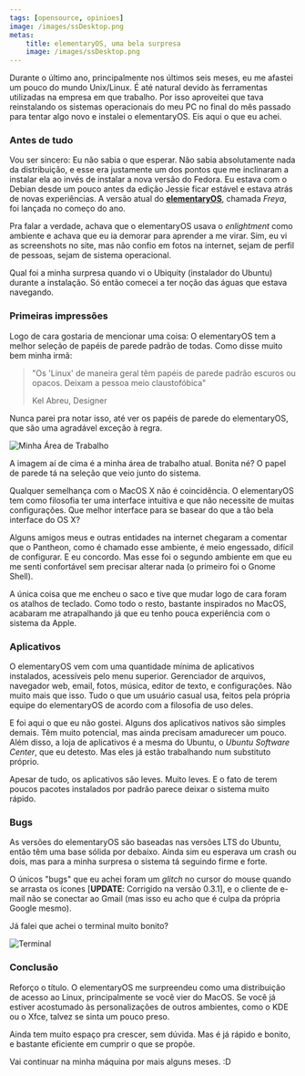 ```yaml
---
tags: [opensource, opinioes]
image: /images/ssDesktop.png
metas:
    title: elementaryOS, uma bela surpresa
    image: /images/ssDesktop.png
---
```


Durante o último ano, principalmente nos últimos seis meses, eu me afastei um
pouco do mundo Unix/Linux. É até natural devido às ferramentas utilizadas na
empresa em que trabalho. Por isso aproveitei que tava reinstalando os sistemas
operacionais do meu PC no final do mês passado para tentar algo novo e instalei
o elementaryOS. Eis aqui o que eu achei.

### Antes de tudo

Vou ser sincero: Eu não sabia o que esperar. Não sabia absolutamente nada da
distribuição, e esse era justamente um dos pontos que me inclinaram a instalar
ela ao invés de instalar a nova versão do Fedora. Eu estava com o Debian desde
um pouco antes da edição Jessie ficar estável e estava atrás de novas
experiências. A versão atual do [**elementaryOS**](http://elementary.io),
chamada _Freya_, foi lançada no começo do ano.

Pra falar a verdade, achava que o elementaryOS usava o _enlightment_ como
ambiente e achava que eu ia demorar para aprender a me virar. Sim, eu vi as
screenshots no site, mas não confio em fotos na internet, sejam de perfil de
pessoas, sejam de sistema operacional.

Qual foi a minha surpresa quando vi o Ubiquity (instalador do Ubuntu) durante a
instalação. Só então comecei a ter noção das águas que estava navegando.

### Primeiras impressões

Logo de cara gostaria de mencionar uma coisa: O elementaryOS tem a melhor
seleção de papéis de parede padrão de todas. Como disse muito bem minha irmã:

> "Os 'Linux' de maneira geral têm papéis de parede padrão escuros ou opacos.
> Deixam a pessoa meio claustofóbica"
>
> <footer>Kel Abreu, Designer</footer>

Nunca parei pra notar isso, até ver os papéis de parede do elementaryOS, que são
uma agradável exceção à regra.

![Minha Área de Trabalho](/images/ssDesktop.png)

A imagem aí de cima é a minha área de trabalho atual. Bonita né? O papel de
parede tá na seleção que veio junto do sistema.

Qualquer semelhança com o MacOS X não é coincidência. O elementaryOS tem como
filosofia ter uma interface intuitiva e que não necessite de muitas
configurações. Que melhor interface para se basear do que a tão bela interface
do OS X?

Alguns amigos meus e outras entidades na internet chegaram a comentar que o
Pantheon, como é chamado esse ambiente, é meio engessado, difícil de configurar.
E eu concordo. Mas esse foi o segundo ambiente em que eu me senti confortável
sem precisar alterar nada (o primeiro foi o Gnome Shell).

A única coisa que me encheu o saco e tive que mudar logo de cara foram os
atalhos de teclado. Como todo o resto, bastante inspirados no MacOS, acabaram me
atrapalhando já que eu tenho pouca experiência com o sistema da Apple.

### Aplicativos

O elementaryOS vem com uma quantidade mínima de aplicativos instalados,
acessíveis pelo menu superior. Gerenciador de arquivos, navegador web, email,
fotos, música, editor de texto, e configurações. Não muito mais que isso. Tudo o
que um usuário casual usa, feitos pela própria equipe do elementaryOS de acordo
com a filosofia de uso deles.

E foi aqui o que eu não gostei. Alguns dos aplicativos nativos são simples
demais. Têm muito potencial, mas ainda precisam amadurecer um pouco. Além disso,
a loja de aplicativos é a mesma do Ubuntu, o _Ubuntu Software Center_, que eu
detesto. Mas eles já estão trabalhando num substituto próprio.

Apesar de tudo, os aplicativos são leves. Muito leves. E o fato de terem poucos
pacotes instalados por padrão parece deixar o sistema muito rápido.

### Bugs

As versões do elementaryOS são baseadas nas versões LTS do Ubuntu, então têm uma
base sólida por debaixo. Ainda sim eu esperava um crash ou dois, mas para a
minha surpresa o sistema tá seguindo firme e forte.

O únicos "bugs" que eu achei foram um _glitch_ no cursor do mouse quando se
arrasta os ícones [**UPDATE**: Corrigido na versão 0.3.1], e o cliente de e-mail
não se conectar ao Gmail (mas isso eu acho que é culpa da própria Google mesmo).

Já falei que achei o terminal muito bonito?

![Terminal](/images/ssTerminal.png)

### Conclusão

Reforço o título. O elementaryOS me surpreendeu como uma distribuição de acesso
ao Linux, principalmente se você vier do MacOS. Se você já estiver acostumado às
personalizações de outros ambientes, como o KDE ou o Xfce, talvez se sinta um
pouco preso.

Ainda tem muito espaço pra crescer, sem dúvida. Mas é já rápido e bonito, e
bastante eficiente em cumprir o que se propõe.

Vai continuar na minha máquina por mais alguns meses. :D
